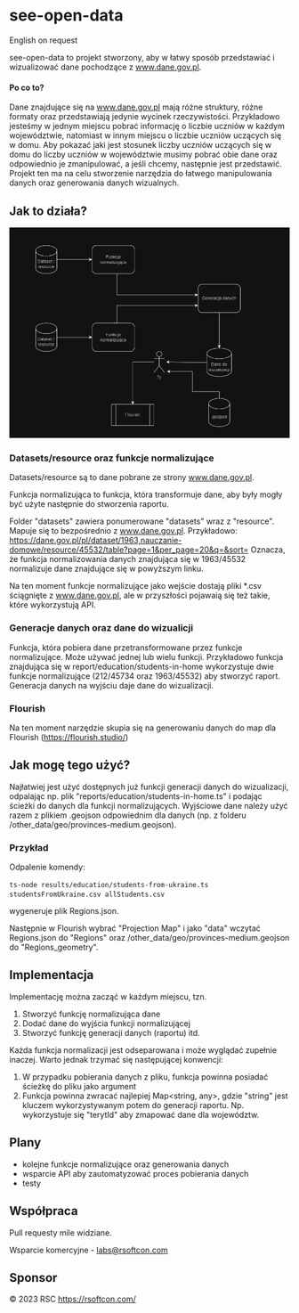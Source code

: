 # see-open-data
English on request

see-open-data to projekt stworzony, aby w łatwy sposób przedstawiać i wizualizować dane pochodzące z www.dane.gov.pl.

#### Po co to?

Dane znajdujące się na www.dane.gov.pl mają różne struktury, różne formaty oraz przedstawiają jedynie wycinek rzeczywistości. Przykładowo jesteśmy w jednym miejscu pobrać informację o liczbie uczniów w każdym województwie, natomiast w innym miejscu o liczbie uczniów uczących się w domu. Aby pokazać jaki jest stosunek liczby uczniów uczących się w domu do liczby uczniów w województwie musimy pobrać obie dane oraz odpowiednio je zmanipulować, a jeśli chcemy, następnie jest przedstawić.
Projekt ten ma na celu stworzenie narzędzia do łatwego manipulowania danych oraz generowania danych wizualnych.

## Jak to działa?

![alt text](./docs/see-open-data-readme.PNG "Title")

### Datasets/resource oraz funkcje normalizujące

Datasets/resource są to dane pobrane ze strony www.dane.gov.pl.

Funkcja normalizująca to funkcja, która transformuje dane, aby były mogły być użyte następnie do stworzenia raportu.

Folder "datasets" zawiera ponumerowane "datasets" wraz z "resource". Mapuje się to bezpośrednio z www.dane.gov.pl. Przykładowo:
https://dane.gov.pl/pl/dataset/1963,nauczanie-domowe/resource/45532/table?page=1&per_page=20&q=&sort=
Oznacza, że funkcja normalizowania danych znajdująca się w 1963/45532 normalizuje dane znajdujące się w powyższym linku.

Na ten moment funkcje normalizujące jako wejście dostają pliki *.csv ściągnięte z www.dane.gov.pl, ale w przyszłości pojawaią się też takie, które wykorzystują API.


### Generacje danych oraz dane do wizualicji

Funkcja, która pobiera dane przetransformowane przez funkcje normalizujące. Może używać jednej lub wielu funkcji. Przykładowo funkcja znajdująca się w report/education/students-in-home wykorzystuje dwie funkcje normalizujące (212/45734 oraz 1963/45532) aby stworzyć raport.
Generacja danych na wyjściu daje dane do wizualizacji.


### Flourish

Na ten moment narzędzie skupia się na generowaniu danych do map dla Flourish (https://flourish.studio/)


## Jak mogę tego użyć?

Najłatwiej jest użyć dostępnych już funkcji generacji danych do wizualizacji, odpalając np. plik "reports/education/students-in-home.ts" i podając ścieżki do danych dla funkcji normalizujących. Wyjściowe dane należy użyć razem z plikiem .geojson odpowiednim dla danych (np. z folderu /other_data/geo/provinces-medium.geojson).


### Przykład

Odpalenie komendy:

<code>ts-node results/education/students-from-ukraine.ts studentsFromUkraine.csv allStudents.csv</code>

wygeneruje plik Regions.json. 

Następnie w Flourish wybrać "Projection Map" i jako "data" wczytać Regions.json do "Regions" oraz /other_data/geo/provinces-medium.geojson do "Regions_geometry".

## Implementacja

Implementację można zacząć w każdym miejscu, tzn.
1) Stworzyć funkcję normalizująca dane
2) Dodać dane do wyjścia funkcji normalizującej
3) Stworzyć funkcję generacji danych (raportu)
itd.

Każda funkcja normalizacji jest odseparowana i może wyglądać zupełnie inaczej. Warto jednak trzymać się następującej konwencji:
1) W przypadku pobierania danych z pliku, funkcja powinna posiadać ścieżkę do pliku jako argument
2) Funkcja powinna zwracać najlepiej Map<string, any>, gdzie "string" jest kluczem wykorzystywanym potem do generacji raportu. Np. wykorzystuje się "terytId" aby zmapować dane dla województw.

## Plany

- kolejne funkcje normalizujące oraz generowania danych
- wsparcie API aby zautomatyzować proces pobierania danych
- testy

## Współpraca

Pull requesty mile widziane.

Wsparcie komercyjne - labs@rsoftcon.com

## Sponsor

© 2023 RSC https://rsoftcon.com/
